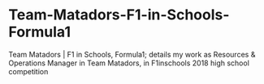 # Team-Matadors-F1-in-Schools-Formula1
Team Matadors | F1 in Schools, Formula1; details my work as Resources &amp; Operations Manager in Team Matadors, in F1inschools 2018 high school competition
